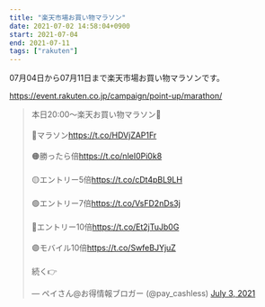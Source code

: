 ```yaml
---
title: "楽天市場お買い物マラソン"
date: 2021-07-02 14:58:04+0900
start: 2021-07-04
end: 2021-07-11
tags: ["rakuten"]
---
```


07月04日から07月11日まで楽天市場お買い物マラソンです。

https://event.rakuten.co.jp/campaign/point-up/marathon/

<blockquote class="twitter-tweet"><p lang="ja" dir="ltr">本日20:00〜楽天お買い物マラソン🙌<br><br>🔴マラソン<a href="https://t.co/HDVjZAP1Fr">https://t.co/HDVjZAP1Fr</a><br><br>🟠勝ったら倍<a href="https://t.co/nleI0Pi0k8">https://t.co/nleI0Pi0k8</a><br><br>🟡エントリー5倍<a href="https://t.co/cDt4pBL9LH">https://t.co/cDt4pBL9LH</a><br><br>🟢エントリー7倍<a href="https://t.co/VsFD2nDs3j">https://t.co/VsFD2nDs3j</a><br><br>🔵エントリー10倍<a href="https://t.co/Et2jTuJb0G">https://t.co/Et2jTuJb0G</a><br><br>🟣モバイル10倍<a href="https://t.co/SwfeBJYjuZ">https://t.co/SwfeBJYjuZ</a><br><br>続く👉</p>&mdash; ペイさん@お得情報ブロガー (@pay_cashless) <a href="https://twitter.com/pay_cashless/status/1411457727319068672?ref_src=twsrc%5Etfw">July 3, 2021</a></blockquote> <script async src="https://platform.twitter.com/widgets.js" charset="utf-8"></script>


